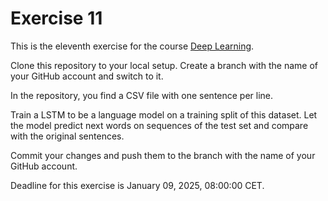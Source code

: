 # Exercise 11

This is the eleventh exercise for the course [Deep Learning](https://lehre.idh.uni-koeln.de/lehrveranstaltungen/wintersemester-2024-2025/deep-learning/).

Clone this repository to your local setup. Create a branch with the name of your GitHub account and switch to it.

In the repository, you find a CSV file with one sentence per line.

Train a LSTM to be a language model on a training split of this dataset.
Let the model predict next words on sequences of the test set and compare with the original sentences.

Commit your changes and push them to the branch with the name of your GitHub account.

Deadline for this exercise is January 09, 2025, 08:00:00 CET.
